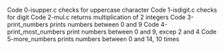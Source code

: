 Code 0-isupper.c checks for uppercase character
Code 1-isdigit.c checks for digit
Code 2-mul.c returns multiplication of 2 integers
Code 3-print_numbers prints numbers between 0 and 9
Code 4-print_most_numbers print numbers between 0 and 9, excep 2 and 4
Code 5-more_numbers prints numbers between 0 and 14, 10 times
